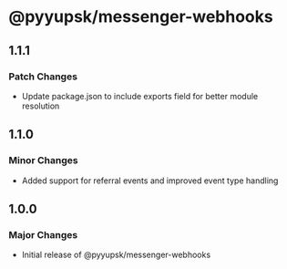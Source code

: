# @pyyupsk/messenger-webhooks

## 1.1.1

### Patch Changes

-   Update package.json to include exports field for better module resolution

## 1.1.0

### Minor Changes

-   Added support for referral events and improved event type handling

## 1.0.0

### Major Changes

-   Initial release of @pyyupsk/messenger-webhooks
